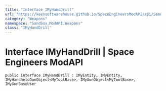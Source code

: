 ```yaml
---
title: "Interface IMyHandDrill"
url: "https://keensoftwarehouse.github.io/SpaceEngineersModAPI/api/Sandbox.ModAPI.Weapons.IMyHandDrill.html"
category: "Weapons"
namespace: "Sandbox.ModAPI.Weapons"
class: "IMyHandDrill"
---
```


# Interface IMyHandDrill | Space Engineers ModAPI

```
public interface IMyHandDrill : IMyEntity, IMyEntity, IMyHandheldGunObject<MyToolBase>, IMyGunObject<MyToolBase>, IMyGunBaseUser
```